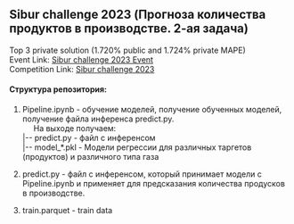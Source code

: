 ## Sibur challenge 2023 (Прогноза количества продуктов в производстве. 2-ая задача)

Top 3 private solution (1.720% public and 1.724% private MAPE) <br/>
Event Link: [Sibur challenge 2023 Event](https://sibur.digital/events) <br/>
Competition Link: [Sibur challenge 2023](https://platform.aitoday.ru/event/9) <br/>

#### Структура репозитория:

1) Pipeline.ipynb - обучение моделей, получение обученных моделей, получение файла инференса predict.py. <br/>
&nbsp;&nbsp;&nbsp;&nbsp; На выходе получаем: <br/>
|-- predict.py - файл с инференсом <br/>
|-- model_\*.pkl - Модели регрессии для различных таргетов (продуктов) и различного типа газа <br/>

2) predict.py - файл с инференсом, который принимает модели с Pipeline.ipynb и применяет для предсказания количества продусков в производстве. <br/>
3) train.parquet - train data <br/>
